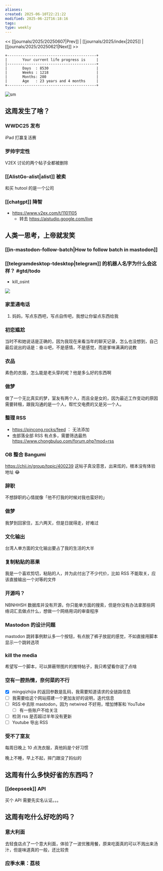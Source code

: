 ```yaml
---
aliases: 
created: 2025-06-10T22:21:22
modified: 2025-06-22T16:18:16
tags: 
type: weekly
---
```


<< [[journals/2025/20250607|Prev]] | [[journals/2025/index|2025]] | [[journals/2025/20250621|Next]] >>

```shell
+-----------------------------------------+
|       Your current life progress is     |
|-----------------------------------------+
|       Days  : 8530                      |
|       Weeks : 1218                      |
|       Months: 280                       |
|       Age   : 23 years and 4 months     |
+-----------------------------------------+
```

![sm](https://img.owspace.com/Public/uploads/Download/2025/0608.jpg)

## 这周发生了啥？
### WWDC25 发布

iPad 打赢复活赛

### 罗帅宇定性

 V2EX 讨论的两个帖子全都被删除

### [[AlistGo-alist|alist]] 被卖

和买 hutool 的是一个公司

### [[chatgpt]] 降智

- https://www.v2ex.com/t/1101105
    - 转去 https://aistudio.google.com/live

## 人类一思考，上帝就发笑
### [[in-mastodon-follow-batch|How to follow batch in mastodon]]

### [[telegramdesktop-tdesktop|telegram]] 的机器人名字为什么会这样？ #gtd/todo
- kill_osint

![](https://raw.githack.com/bGZo/assets/dev/2025/202506102227374.png)

### 家里通电话

1. 妈妈，写点东西吧，写点自传吧，我想让你留点东西给我

### 初恋尴尬

当时不和她说话是正确的，因为我现在来看当年的聊天记录，怎么也没想到，自己最后说出的话是：奋斗吧，不是感情，不是感觉，而是爹味满满的说教

### 衣品

素色的衣服，怎么能是老头穿的呢？他是多么好的东西啊

### 做梦

做了一个无比真实的梦，室友有两个人，而且全是女的，因为最近工作变动的原因需要转租，跟我沟通的是一个人，帮忙交电费的又是另一个人。

### 整理 RSS

- https://pincong.rocks/feed ： 无法添加
- 虫部落全部 RSS 有点多，需要筛选最热 https://www.chongbuluo.com/forum.php?mod=rss

### OB 整合 Bangumi

https://chii.in/group/topic/400239 这帖子真没意思，出来炫的，根本没有体验地址 😂

### 辞职

不想辞职的心情就像「他不打我的时候对我也蛮好的」

### 做梦

我梦到回家住，五六两天，但是日就得走，好难过

### 文化输出

台湾人单方面的文化输出要占了我的生活的大半

### 复制粘贴的恶果

我是一个喜欢剪切，粘贴的人，并为此付出了不少代价，比如 RSS 不能取关，应该直接输出一个对等的文件

### 开源吗？

NBNHHSH 数据库并没有开源，你只能单方面的搜索，但是你没有办法拿那些网络词汇去做点什么，想做一个网络用词的审查程序

### Mastodon 的设计问题

mastodon 跳转事例默认多一个按钮，有点脱了裤子放屁的感觉，不如直接用脚本显示一个跳转选项

### kill the media

希望写一个脚本，可以屏蔽带图片的推特帖子，我只希望看你说了点啥

### 空有一腔热情，奈何菜的不行

- [x] mingqizhijia 的返回参数是乱码，我需要知道请求的全链路信息
- [ ] 我需要给这个网站搭建一个更加友好的说明，迭代信息
- [ ] RSS 中去除 mastodon，因为 netwired 不好用，增加博客和 YouTube
    - [ ] 有一些账户不给关注
- [ ] 检测 rss 是否超过半年没有更新
- [ ] Youtube 导出 RSS

### 受不了室友

每周日晚上 10 点洗衣服，真他妈是个好习惯

晚上不睡，早上不起，摔门跟没了妈似的

## 这周有什么多快好省的东西吗？

### [[deepseek]] API

买个 API 需要先实名认证。。。

## 这周有吃什么好吃的吗？
### 意大利面

去轻食店点了一个意大利面，体验了一波优雅用餐，原来吃面真的可以不溅出来汤汁，但是味道真的一般，还比较贵

### 应季水果：荔枝
